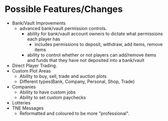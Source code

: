 Possible Features/Changes
=========================
- Bank/Vault Improvements
  - advanced bank/vault permission controls.
    - ability for bank/vault account owners to dictate what permissions
    each player has
      - includes permissions to deposit, withdraw, add items, remove items
    - ability to control whether or not players can add/remove items and funds
    that they have not deposited into a bank/vault
- Direct Player Trading.
- Custom Plot Areas
  - Ability to buy, sell, trade and auction plots
  - Different types(Bank, Company, Personal, Shop, Trade) 
- Companies
  - Ability to have custom jobs
  - Ability to set custom paychecks
- Lotteries
- TNE Messages
  - Reformatted and coloured to be more "professional".